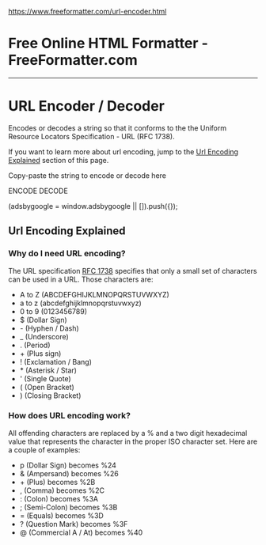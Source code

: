 https://www.freeformatter.com/url-encoder.html

# Free Online HTML Formatter - FreeFormatter.com

---------------------------
URL Encoder / Decoder
=====================

Encodes or decodes a string so that it conforms to the the Uniform Resource Locators Specification - URL (RFC 1738).

If you want to learn more about url encoding, jump to the [Url Encoding Explained](#url-encoding-explained) section of this page.

Copy-paste the string to encode or decode here

ENCODE DECODE

(adsbygoogle = window.adsbygoogle || \[\]).push({});

Url Encoding Explained
----------------------

### Why do I need URL encoding?

The URL specification [RFC 1738](http://www.ietf.org/rfc/rfc1738.txt) specifies that only a small set of characters can be used in a URL. Those characters are:

*   A to Z (ABCDEFGHIJKLMNOPQRSTUVWXYZ)
*   a to z (abcdefghijklmnopqrstuvwxyz)
*   0 to 9 (0123456789)
*   $ (Dollar Sign)
*   \- (Hyphen / Dash)
*   _ (Underscore)
*   . (Period)
*   \+ (Plus sign)
*   ! (Exclamation / Bang)
*   \* (Asterisk / Star)
*   ' (Single Quote)
*   ( (Open Bracket)
*   ) (Closing Bracket)

### How does URL encoding work?

All offending characters are replaced by a % and a two digit hexadecimal value that represents the character in the proper ISO character set. Here are a couple of examples:

*   p (Dollar Sign) becomes %24
*   & (Ampersand) becomes %26
*   \+ (Plus) becomes %2B
*   , (Comma) becomes %2C
*   : (Colon) becomes %3A
*   ; (Semi-Colon) becomes %3B
*   = (Equals) becomes %3D
*   ? (Question Mark) becomes %3F
*   @ (Commercial A / At) becomes %40